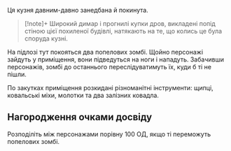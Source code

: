 Ця кузня давним-давно занедбана й покинута. 

>[!note]+ 
>Широкий димар і прогнилі купки дров, викладені попід стіною цієї похиленої будівлі, натякають на те, що колись це була споруда кузні.
>

На підлозі тут покояться два попелових зомбі. Щойно персонажі зайдуть у приміщення, вони підведуться на ноги  і нападуть. Забачивши персонажів, зомбі до останнього переслідуватимуть їх, куди б ті не пішли.

По закутках приміщення розкидані різноманітні інструменти: щипці, ковальські міхи, молотки та два залізних ковадла.

## Нагородження очками досвіду
Розподіліть між персонажами порівну 100 ОД, якщо ті переможуть попелових зомбі.